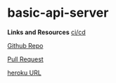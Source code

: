 # basic-api-server

**Links and Resources**
[ci/cd](https://github.com/malakMomani/basic-api-server/actions/new)

[Github Repo](https://github.com/malakMomani/basic-api-server)

[Pull Request](https://github.com/malakMomani/basic-api-server/pull/1)

[heroku URL](https://malak-basic-api.herokuapp.com/)
